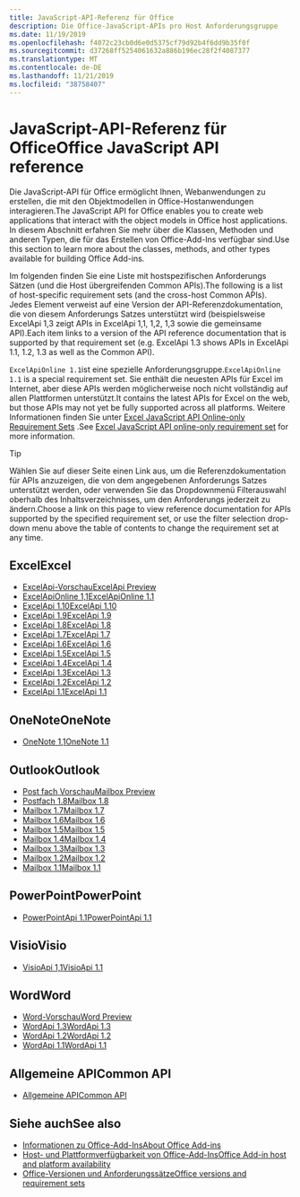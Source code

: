 ```yaml
---
title: JavaScript-API-Referenz für Office
description: Die Office-JavaScript-APIs pro Host Anforderungsgruppe
ms.date: 11/19/2019
ms.openlocfilehash: f4072c23cb0d6e0d5375cf79d92b4f6dd9b35f0f
ms.sourcegitcommit: d37268ff5254061632a886b196ec28f2f4087377
ms.translationtype: MT
ms.contentlocale: de-DE
ms.lasthandoff: 11/21/2019
ms.locfileid: "38758407"
---
```

# <a name="office-javascript-api-reference"></a><span data-ttu-id="cc960-103">JavaScript-API-Referenz für Office</span><span class="sxs-lookup"><span data-stu-id="cc960-103">Office JavaScript API reference</span></span>

<span data-ttu-id="cc960-104">Die JavaScript-API für Office ermöglicht Ihnen, Webanwendungen zu erstellen, die mit den Objektmodellen in Office-Hostanwendungen interagieren.</span><span class="sxs-lookup"><span data-stu-id="cc960-104">The JavaScript API for Office enables you to create web applications that interact with the object models in Office host applications.</span></span> <span data-ttu-id="cc960-105">In diesem Abschnitt erfahren Sie mehr über die Klassen, Methoden und anderen Typen, die für das Erstellen von Office-Add-Ins verfügbar sind.</span><span class="sxs-lookup"><span data-stu-id="cc960-105">Use this section to learn more about the classes, methods, and other types available for building Office Add-ins.</span></span>

<span data-ttu-id="cc960-106">Im folgenden finden Sie eine Liste mit hostspezifischen Anforderungs Sätzen (und die Host übergreifenden Common APIs).</span><span class="sxs-lookup"><span data-stu-id="cc960-106">The following is a list of host-specific requirement sets (and the cross-host Common APIs).</span></span> <span data-ttu-id="cc960-107">Jedes Element verweist auf eine Version der API-Referenzdokumentation, die von diesem Anforderungs Satzes unterstützt wird (beispielsweise ExcelApi 1,3 zeigt APIs in ExcelApi 1,1, 1,2, 1,3 sowie die gemeinsame API).</span><span class="sxs-lookup"><span data-stu-id="cc960-107">Each item links to a version of the API reference documentation that is supported by that requirement set (e.g. ExcelApi 1.3 shows APIs in ExcelApi 1.1, 1.2, 1.3 as well as the Common API).</span></span>

<span data-ttu-id="cc960-108">`ExcelApiOnline 1.1`ist eine spezielle Anforderungsgruppe.</span><span class="sxs-lookup"><span data-stu-id="cc960-108">`ExcelApiOnline 1.1` is a special requirement set.</span></span> <span data-ttu-id="cc960-109">Sie enthält die neuesten APIs für Excel im Internet, aber diese APIs werden möglicherweise noch nicht vollständig auf allen Plattformen unterstützt.</span><span class="sxs-lookup"><span data-stu-id="cc960-109">It contains the latest APIs for Excel on the web, but those APIs may not yet be fully supported across all platforms.</span></span> <span data-ttu-id="cc960-110">Weitere Informationen finden Sie unter [Excel JavaScript API Online-only Requirement Sets](/office/dev/add-ins/reference/requirement-sets/excel-api-online-requirement-set) .</span><span class="sxs-lookup"><span data-stu-id="cc960-110">See [Excel JavaScript API online-only requirement set](/office/dev/add-ins/reference/requirement-sets/excel-api-online-requirement-set) for more information.</span></span>

> [!TIP]
> <span data-ttu-id="cc960-111">Wählen Sie auf dieser Seite einen Link aus, um die Referenzdokumentation für APIs anzuzeigen, die von dem angegebenen Anforderungs Satzes unterstützt werden, oder verwenden Sie das Dropdownmenü Filterauswahl oberhalb des Inhaltsverzeichnisses, um den Anforderungs jederzeit zu ändern.</span><span class="sxs-lookup"><span data-stu-id="cc960-111">Choose a link on this page to view reference documentation for APIs supported by the specified requirement set, or use the filter selection drop-down menu above the table of contents to change the requirement set at any time.</span></span>

## <a name="excel"></a><span data-ttu-id="cc960-112">Excel</span><span class="sxs-lookup"><span data-stu-id="cc960-112">Excel</span></span>

- [<span data-ttu-id="cc960-113">ExcelApi-Vorschau</span><span class="sxs-lookup"><span data-stu-id="cc960-113">ExcelApi Preview</span></span>](/javascript/api/excel?view=excel-js-preview)
- [<span data-ttu-id="cc960-114">ExcelApiOnline 1,1</span><span class="sxs-lookup"><span data-stu-id="cc960-114">ExcelApiOnline 1.1</span></span>](/javascript/api/excel?view=excel-js-online)
- [<span data-ttu-id="cc960-115">ExcelApi 1.10</span><span class="sxs-lookup"><span data-stu-id="cc960-115">ExcelApi 1.10</span></span>](/javascript/api/excel?view=excel-js-1.10)
- [<span data-ttu-id="cc960-116">ExcelApi 1.9</span><span class="sxs-lookup"><span data-stu-id="cc960-116">ExcelApi 1.9</span></span>](/javascript/api/excel?view=excel-js-1.9)
- [<span data-ttu-id="cc960-117">ExcelApi 1.8</span><span class="sxs-lookup"><span data-stu-id="cc960-117">ExcelApi 1.8</span></span>](/javascript/api/excel?view=excel-js-1.8)
- [<span data-ttu-id="cc960-118">ExcelApi 1.7</span><span class="sxs-lookup"><span data-stu-id="cc960-118">ExcelApi 1.7</span></span>](/javascript/api/excel?view=excel-js-1.7)
- [<span data-ttu-id="cc960-119">ExcelApi 1.6</span><span class="sxs-lookup"><span data-stu-id="cc960-119">ExcelApi 1.6</span></span>](/javascript/api/excel?view=excel-js-1.6)
- [<span data-ttu-id="cc960-120">ExcelApi 1.5</span><span class="sxs-lookup"><span data-stu-id="cc960-120">ExcelApi 1.5</span></span>](/javascript/api/excel?view=excel-js-1.5)
- [<span data-ttu-id="cc960-121">ExcelApi 1.4</span><span class="sxs-lookup"><span data-stu-id="cc960-121">ExcelApi 1.4</span></span>](/javascript/api/excel?view=excel-js-1.4)
- [<span data-ttu-id="cc960-122">ExcelApi 1.3</span><span class="sxs-lookup"><span data-stu-id="cc960-122">ExcelApi 1.3</span></span>](/javascript/api/excel?view=excel-js-1.3)
- [<span data-ttu-id="cc960-123">ExcelApi 1.2</span><span class="sxs-lookup"><span data-stu-id="cc960-123">ExcelApi 1.2</span></span>](/javascript/api/excel?view=excel-js-1.2)
- [<span data-ttu-id="cc960-124">ExcelApi 1.1</span><span class="sxs-lookup"><span data-stu-id="cc960-124">ExcelApi 1.1</span></span>](/javascript/api/excel?view=excel-js-1.1)

## <a name="onenote"></a><span data-ttu-id="cc960-125">OneNote</span><span class="sxs-lookup"><span data-stu-id="cc960-125">OneNote</span></span>

- [<span data-ttu-id="cc960-126">OneNote 1,1</span><span class="sxs-lookup"><span data-stu-id="cc960-126">OneNote 1.1</span></span>](/javascript/api/onenote?view=onenote-js-1.1)

## <a name="outlook"></a><span data-ttu-id="cc960-127">Outlook</span><span class="sxs-lookup"><span data-stu-id="cc960-127">Outlook</span></span>

- [<span data-ttu-id="cc960-128">Post fach Vorschau</span><span class="sxs-lookup"><span data-stu-id="cc960-128">Mailbox Preview</span></span>](/javascript/api/outlook?view=outlook-js-preview)
- [<span data-ttu-id="cc960-129">Postfach 1.8</span><span class="sxs-lookup"><span data-stu-id="cc960-129">Mailbox 1.8</span></span>](/javascript/api/outlook?view=outlook-js-1.8)
- [<span data-ttu-id="cc960-130">Mailbox 1.7</span><span class="sxs-lookup"><span data-stu-id="cc960-130">Mailbox 1.7</span></span>](/javascript/api/outlook?view=outlook-js-1.7)
- [<span data-ttu-id="cc960-131">Mailbox 1.6</span><span class="sxs-lookup"><span data-stu-id="cc960-131">Mailbox 1.6</span></span>](/javascript/api/outlook?view=outlook-js-1.6)
- [<span data-ttu-id="cc960-132">Mailbox 1.5</span><span class="sxs-lookup"><span data-stu-id="cc960-132">Mailbox 1.5</span></span>](/javascript/api/outlook?view=outlook-js-1.5)
- [<span data-ttu-id="cc960-133">Mailbox 1.4</span><span class="sxs-lookup"><span data-stu-id="cc960-133">Mailbox 1.4</span></span>](/javascript/api/outlook?view=outlook-js-1.4)
- [<span data-ttu-id="cc960-134">Mailbox 1.3</span><span class="sxs-lookup"><span data-stu-id="cc960-134">Mailbox 1.3</span></span>](/javascript/api/outlook?view=outlook-js-1.3)
- [<span data-ttu-id="cc960-135">Mailbox 1.2</span><span class="sxs-lookup"><span data-stu-id="cc960-135">Mailbox 1.2</span></span>](/javascript/api/outlook?view=outlook-js-1.2)
- [<span data-ttu-id="cc960-136">Mailbox 1.1</span><span class="sxs-lookup"><span data-stu-id="cc960-136">Mailbox 1.1</span></span>](/javascript/api/outlook?view=outlook-js-1.1)

## <a name="powerpoint"></a><span data-ttu-id="cc960-137">PowerPoint</span><span class="sxs-lookup"><span data-stu-id="cc960-137">PowerPoint</span></span>

- [<span data-ttu-id="cc960-138">PowerPointApi 1.1</span><span class="sxs-lookup"><span data-stu-id="cc960-138">PowerPointApi 1.1</span></span>](/javascript/api/powerpoint?view=powerpoint-js-1.1)

## <a name="visio"></a><span data-ttu-id="cc960-139">Visio</span><span class="sxs-lookup"><span data-stu-id="cc960-139">Visio</span></span>

- [<span data-ttu-id="cc960-140">VisioApi 1,1</span><span class="sxs-lookup"><span data-stu-id="cc960-140">VisioApi 1.1</span></span>](/javascript/api/visio?view=visio-js-1.1)

## <a name="word"></a><span data-ttu-id="cc960-141">Word</span><span class="sxs-lookup"><span data-stu-id="cc960-141">Word</span></span>

- [<span data-ttu-id="cc960-142">Word-Vorschau</span><span class="sxs-lookup"><span data-stu-id="cc960-142">Word Preview</span></span>](/javascript/api/word?view=word-js-preview)
- [<span data-ttu-id="cc960-143">WordApi 1.3</span><span class="sxs-lookup"><span data-stu-id="cc960-143">WordApi 1.3</span></span>](/javascript/api/word?view=word-js-1.3)
- [<span data-ttu-id="cc960-144">WordApi 1.2</span><span class="sxs-lookup"><span data-stu-id="cc960-144">WordApi 1.2</span></span>](/javascript/api/word?view=word-js-1.2)
- [<span data-ttu-id="cc960-145">WordApi 1.1</span><span class="sxs-lookup"><span data-stu-id="cc960-145">WordApi 1.1</span></span>](/javascript/api/word?view=word-js-1.1)

## <a name="common-api"></a><span data-ttu-id="cc960-146">Allgemeine API</span><span class="sxs-lookup"><span data-stu-id="cc960-146">Common API</span></span>

- [<span data-ttu-id="cc960-147">Allgemeine API</span><span class="sxs-lookup"><span data-stu-id="cc960-147">Common API</span></span>](/javascript/api/office?view=common-js)

## <a name="see-also"></a><span data-ttu-id="cc960-148">Siehe auch</span><span class="sxs-lookup"><span data-stu-id="cc960-148">See also</span></span>

- [<span data-ttu-id="cc960-149">Informationen zu Office-Add-Ins</span><span class="sxs-lookup"><span data-stu-id="cc960-149">About Office Add-ins</span></span>](/office/dev/add-ins/overview)
- [<span data-ttu-id="cc960-150">Host- und Plattformverfügbarkeit von Office-Add-Ins</span><span class="sxs-lookup"><span data-stu-id="cc960-150">Office Add-in host and platform availability</span></span>](/office/dev/add-ins/overview/office-add-in-availability)
- [<span data-ttu-id="cc960-151">Office-Versionen und Anforderungssätze</span><span class="sxs-lookup"><span data-stu-id="cc960-151">Office versions and requirement sets</span></span>](/office/dev/add-ins/develop/office-versions-and-requirement-sets)
